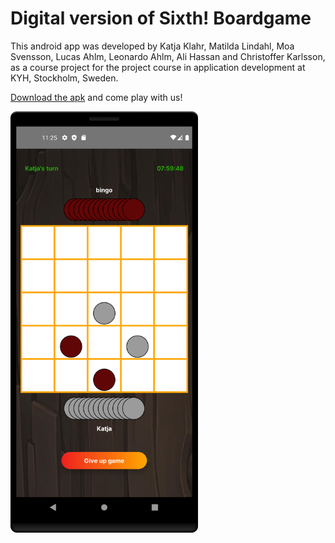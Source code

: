 # Digital version of Sixth! Boardgame

This android app was developed by Katja Klahr,  Matilda Lindahl, Moa Svensson, Lucas Ahlm, Leonardo Ahlm, Ali Hassan and Christoffer Karlsson, as a course project for the project course in application development at KYH, Stockholm, Sweden.

[Download the apk](https://github.com/z0etz/SixthBoardgame/tree/developer/app/release) and come play with us!

<img src="/Screenshot_gameboard.png" width="300">

